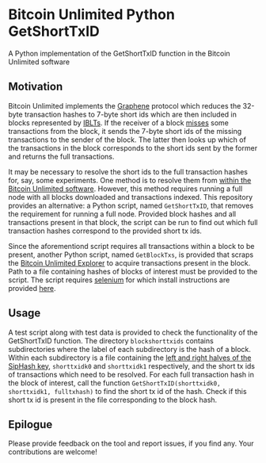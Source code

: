 # Bitcoin Unlimited Python GetShortTxID
A Python implementation of the GetShortTxID function in the Bitcoin Unlimited software

## Motivation
Bitcoin Unlimited implements the [Graphene](https://gitlab.com/bitcoinunlimited/BCHUnlimited/-/blob/dev/doc/graphene-specification-v2.2.mediawiki) protocol which reduces the 32-byte transaction hashes to 7-byte short ids which are then included in blocks represented by [IBLTs](https://ieeexplore.ieee.org/abstract/document/6120248). If the receiver of a block [misses](https://ieeexplore.ieee.org/abstract/document/8751297) some transactions from the block, it sends the 7-byte short ids of the missing transactions to the sender of the block. The latter then looks up which of the transactions in the block corresponds to the short ids sent by the former and returns the full transactions.

It may be necessary to resolve the short ids to the full transaction hashes for, say, some experiments. One method is to resolve them from [within the Bitcoin Unlimited software](https://github.com/an4s/bitcoinunlimited_shortidresolver). However, this method requires running a full node with all blocks downloaded and transactions indexed. This repository provides an alternative: a Python script, named `GetShortTxID`, that removes the requirement for running a full node. Provided block hashes and all transactions present in that block, the script can be run to find out which full transaction hashes correspond to the provided short tx ids.

Since the aforementiond script requires all transactions within a block to be present, another Python script, named `GetBlockTxs`, is provided that scraps the [Bitcoin Unlimited Explorer](https://explorer.bitcoinunlimited.info/) to acquire transactions present in the block. Path to a file containing hashes of blocks of interest must be provided to the script. The script requires [selenium](https://www.selenium.dev/) for which install instructions are provided [here](https://selenium-python.readthedocs.io/installation.html).

## Usage

A test script along with test data is provided to check the functionality of the GetShortTxID function. The directory `blockshorttxids` contains subdirectories where the label of each subdirectory is the hash of a block. Within each subdirectory is a file containing the [left and right halves of the SipHash key](https://gitlab.com/bitcoinunlimited/BCHUnlimited/-/blob/dev/doc/graphene-specification-v2.2.mediawiki#CGrapheneSet), `shorttxidk0` and `shorttxidk1` respectively, and the short tx ids of transactions which need to be resolved. For each full transaction hash in the block of interest, call the function `GetShortTxID(shorttxidk0, shorttxidk1, fulltxhash)` to find the short tx id of the hash. Check if this short tx id is present in the file corresponding to the block hash.

## Epilogue

Please provide feedback on the tool and report issues, if you find any. Your contributions are welcome!
